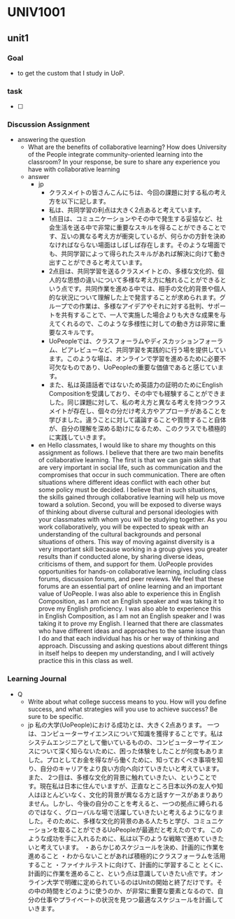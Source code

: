 # UNIV1001

## unit1

### Goal

- to get the custom that I study in UoP.

### task

- [ ]

### Discussion Assignment

- answering the question
  - What are the benefits of collaborative learning? How does University of the People integrate community-oriented learning into the classroom? In your response, be sure to share any experience you have with collaborative learning
  - answer
    - jp
      - クラスメイトの皆さんこんにちは、今回の課題に対する私の考え方を以下に記します。
      - 私は、共同学習の利点は大きく2点あると考えています。
      - 1点目は、コミュニケーションやその中で発生する妥協など、社会生活を送る中で非常に重要なスキルを得ることができることです、互いの異なる考え方が衝突しているが、何らかの方針を決めなければならない場面はしばしば存在します。そのような場面でも、共同学習によって得られたスキルがあれば解決に向けて動き出すことができると考えています。
      - 2点目は、共同学習を送るクラスメイトとの、多様な文化的、個人的な思想の違いについて多様な考え方に触れることができるという点です。共同作業を進める中では、相手の文化的背景や個人的な状況について理解した上で発言することが求められます。グループでの作業は、多様なアイデアやそれに対する批判、サポートを共有することで、一人で実施した場合よりも大きな成果を与えてくれるので、このような多様性に対しての動き方は非常に重要なスキルです。
      - UoPeopleでは、クラスフォーラムやディスカッションフォーラム、ピアレビューなど、共同学習を実践的に行う場を提供しています。このような場は、オンラインで学習を進めるために必要不可欠なものであり、UoPeopleの重要な価値であると感じています。
      - また、私は英語話者ではないため英語力の証明のためにEnglish Compositionを受講しており、その中でも経験することができました。同じ課題に対して、私の考え方と異なる考えを持つクラスメイトが存在し、個々の分だけ考え方やアプローチがあることを学びました。違うことに対して議論することや質問すること自体が、自分の理解を深める助けになるため、このクラスでも積極的に実践していきます。
    - en
Hello classmates, I would like to share my thoughts on this assignment as follows.
I believe that there are two main benefits of collaborative learning.
The first is that we can gain skills that are very important in social life, such as communication and the compromises that occur in such communication. There are often situations where different ideas conflict with each other but some policy must be decided. I believe that in such situations, the skills gained through collaborative learning will help us move toward a solution.
Second, you will be exposed to diverse ways of thinking about diverse cultural and personal ideologies with your classmates with whom you will be studying together. As you work collaboratively, you will be expected to speak with an understanding of the cultural backgrounds and personal situations of others. This way of moving against diversity is a very important skill because working in a group gives you greater results than if conducted alone, by sharing diverse ideas, criticisms of them, and support for them.
UoPeople provides opportunities for hands-on collaborative learning, including class forums, discussion forums, and peer reviews. We feel that these forums are an essential part of online learning and an important value of UoPeople.
I was also able to experience this in English Composition, as I am not an English speaker and was taking it to prove my English proficiency. I was also able to experience this in English Composition, as I am not an English speaker and I was taking it to prove my English. I learned that there are classmates who have different ideas and approaches to the same issue than I do and that each individual has his or her way of thinking and approach. Discussing and asking questions about different things in itself helps to deepen my understanding, and I will actively practice this in this class as well.

### Learning Journal

- Q
  - Write about what college success means to you. How will you define success, and what strategies will you use to achieve success? Be sure to be specific.
  - jp
私の大学(UoPeople)における成功とは、大きく2点あります。
一つは、コンピューターサイエンスについて知識を獲得することです。私はシステムエンジニアとして働いているものの、コンピューターサイエンスについて深く知らないために、困った体験をしたことが何度もありました。プロとしてお金を得ながら働くために、知っておくべき事項を知り、自分のキャリアをより良い方向へ向けていきたいと考えています。また、
2つ目は、多様な文化的背景に触れていきたい、ということです。現在私は日本に住んでいますが、正直なところ日本以外の友人や知人はほとんどいなく、文化的背景が異なる方と話すケースがあまりありません。しかし、今後の自分のことを考えると、一つの拠点に縛られるのではなく、グローバルな場で活躍していきたいと考えるようになりました。そのために、多様な文化的背景のある人たちと学び、コミュニケーションを取ることができるUoPeopleが最適だと考えたのです。
このような成功を手に入れるために、私は以下のような戦略で進めていきたいと考えています。
・あらかじめスケジュールを決め、計画的に作業を進めること
・わからないことがあれば積極的にクラスフォーラムを活用すること
・ファイナルテストに向けて、計画的に学習すること
とくに、計画的に作業を進めること、という点は意識していきたい点です。オンライン大学で明確に定められているのはUnitの開始と終了だけです。その中の時間をどのように使うのか、が非常に重要な要素となるので、自分の仕事やプライベートの状況を見つつ最適なスケジュールを計画していきます。
